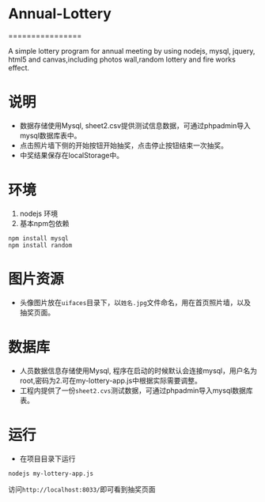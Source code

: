 # Annual-Lottery
================

A simple lottery program for annual meeting by using nodejs, mysql, jquery, html5 and canvas,including photos wall,random lottery and fire works effect.

说明
=======
* 数据存储使用Mysql, sheet2.csv提供测试信息数据，可通过phpadmin导入mysql数据库表中。
* 点击照片墙下侧的开始按钮开始抽奖，点击停止按钮结束一次抽奖。
* 中奖结果保存在localStorage中。

环境
=======
1. nodejs 环境
2. 基本npm包依赖
```
npm install mysql
npm install random
```


图片资源
=======
* 头像图片放在```uifaces```目录下，以```姓名.jpg```文件命名，用在首页照片墙，以及抽奖页面。


数据库
=======
* 人员数据信息存储使用Mysql, 程序在启动的时候默认会连接mysql，用户名为root,密码为2.可在my-lottery-app.js中根据实际需要调整。
* 工程内提供了一份```sheet2.cvs```测试数据，可通过phpadmin导入mysql数据库表。

运行
=======
* 在项目目录下运行
```
nodejs my-lottery-app.js
```
访问```http://localhost:8033/```即可看到抽奖页面

